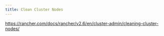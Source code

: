 ```yaml
---
title: Clean Cluster Nodes
---
```


https://rancher.com/docs/rancher/v2.6/en/cluster-admin/cleaning-cluster-nodes/